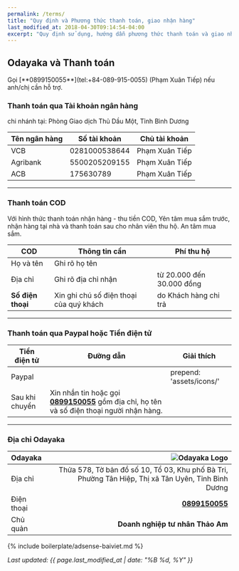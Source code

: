 ```yaml
---
permalink: /terms/
title: "Quy định và Phương thức thanh toán, giao nhận hàng"
last_modified_at: 2018-04-30T09:14:54-04:00
excerpt: "Quy định sử dụng, hướng dẫn phương thức thanh toán và giao nhận hàng đặt mua từ Odayaka."
---
```

## Odayaka và Thanh toán 

<div class="notice--warning" markdown="1">
Gọi [**0899150055**](tel:+84-089-915-0055) (Phạm Xuân Tiếp) nếu anh/chị cần hỗ trợ.
</div>

### Thanh toán qua Tài khoản ngân hàng
chi nhánh tại: Phòng Giao dịch Thủ Dầu Một, Tỉnh Bình Dương

| Tên ngân hàng             | Số tài khoản | Chủ tài khoản |
| --------             | ----------- | ----------- |
| VCB          | 0281000538644 | Phạm Xuân Tiếp |
| Agribank          | 5500205209155 | Phạm Xuân Tiếp |
| ACB          | 175630789 | Phạm Xuân Tiếp |


---


### Thanh toán COD

Với hình thức thanh toán nhận hàng - thu tiền COD, Yên tâm mua sắm trước, nhận hàng tại nhà và thanh toán sau cho nhân viên thu hộ. An tâm mua sắm.


| **COD**             | Thông tin cần | Phí thu hộ |
| --------             | ----------- | ----------- |
| Họ và tên          | Ghi rõ họ tên |  |
| Địa chỉ          | Ghi rõ địa chỉ nhận | từ 20.000 đến 30.000 đồng |
| **Số điện thoại**          | Xin ghi chú số điện thoại của quý khách | do Khách hàng chi trả |


---

### Thanh toán qua Paypal hoặc Tiền điện tử

| **Tiền điện tử**             | Đường dẫn | Giải thích |
| --------             | ----------- | ----------- |
| Paypal          | <a href="https://www.paypal.me/odayaka" onclick="ga('send', 'event', 'link', 'click', 'Send PayPal');" class="btn"><svg class="icon icon--paypal" width="16px" height="16px"><use xlink:href="{{ 'icons.svg#icon-paypal' | prepend: 'assets/icons/' | relative_url }}"></use></svg> Send PayPal Money</a> | Chấp nhận thanh toán qua đủ mọi loại thẻ, mọi loại mệnh giá tiền các nước |
| Sau khi chuyển          | Xin nhắn tin hoặc gọi [**0899150055**](tel:+84-089-915-0055) gồm địa chỉ, họ tên và số điện thoại người nhận hàng. |

---

### Địa chỉ Odayaka

| **Odayaka** |  |  ![Odayaka Logo](https://odayaka.vn/assets/images/favicon-32x32.png) |
|:-----------|------------:|------------:|
| Địa chỉ       |  |         Thửa 578, Tờ bản đồ số 10, Tổ 03, Khu phố Bà Tri, Phường Tân Hiệp, Thị xã Tân Uyên, Tỉnh Bình Dương |
| Điện thoại     |  |       [**0899150055**](tel:+84-089-915-0055) |
| Chủ quản       |  |         **Doanh nghiệp tư nhân Thảo Am** |


{% include boilerplate/adsense-baiviet.md %}


*Last updated: {{ page.last_modified_at | date: "%B %d, %Y" }}*